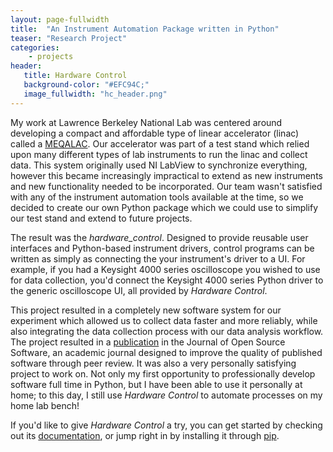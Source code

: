 ```yaml
---
layout: page-fullwidth
title:  "An Instrument Automation Package written in Python"
teaser: "Research Project"
categories:
    - projects
header:
   title: Hardware Control
   background-color: "#EFC94C;"
   image_fullwidth: "hc_header.png"
---
```


My work at Lawrence Berkeley National Lab was centered around developing a compact
and affordable type of linear accelerator (linac) called a [MEQALAC](http://grantgiesbrecht.com/projects/meqalac/). Our accelerator
was part of a test stand which relied upon many different types of lab instruments 
to run the linac and collect data. This system originally used NI LabView to synchronize
everything, however this became increasingly impractical to extend as new instruments
and new functionality needed to be incorporated. Our team wasn't satisfied with
any of the instrument automation tools available at the time, so we decided to 
create our own Python package which we could use to simplify our test stand and 
extend to future projects.

The result was the <i>hardware_control</i>. Designed to provide reusable user interfaces
and Python-based instrument drivers, control programs can be written as simply as connecting
the your instrument's driver to a UI. For example, if you had a Keysight 4000 series oscilloscope 
you wished to use for data collection, you'd connect the Keysight 4000 series Python driver
to the generic oscilloscope UI, all provided by <i>Hardware Control</i>.

This project resulted in a completely new software system for our experiment which allowed us to collect data faster and more reliably, while also integrating the data collection process with our data analysis workflow. The project resulted in a [publication](https://joss.theoj.org/papers/10.21105/joss.02688) in the Journal of Open Source Software, an academic journal designed to improve the quality of published software through peer review. It was also a very personally satisfying project to work on. Not only my first opportunity to professionally develop software full time in Python, but I have been able to use it personally at home; to this day, I still use <i>Hardware Control</i> to automate processes on my home lab bench!

If you'd like to give <i>Hardware Control</i> a try, you can get started by checking out its [documentation](https://hardware-control.readthedocs.io/en/latest/index.html), or jump right in by installing it through [pip](https://hardware-control.readthedocs.io/en/latest/installation.html).

<!--<div class="row">
    <div class="medium-8 columns t30">
    <img src="{{ site.urlimg }}gallery-example-7.jpg" alt="">
    </div>

    <div class="medium-4 columns t30">
      <img src="{{ site.urlimg }}gallery-example-3.jpg" alt="">
      <img class="t30" src="{{ site.urlimg }}gallery-example-8.jpg" alt="">
    </div>

</div> /.row -->
